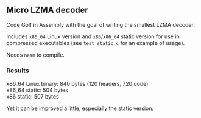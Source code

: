## Micro LZMA decoder

Code Golf in Assembly with the goal of writing the smallest LZMA decoder.

Includes `x86_64` Linux version and `x86`/`x86_64` static version for use in compressed executables (see `test_static.c` for an example of usage).

Needs `nasm` to compile.

### Results

x86_64 Linux binary: 840 bytes (120 headers, 720 code)  
x86_64 static: 504 bytes  
x86 static: 507 bytes  

Yet it can be improved a little, especially the static version.
